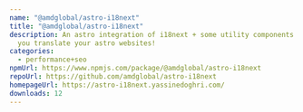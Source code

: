 ```yaml
---
name: "@amdglobal/astro-i18next"
title: "@amdglobal/astro-i18next"
description: An astro integration of i18next + some utility components to help
  you translate your astro websites!
categories:
  - performance+seo
npmUrl: https://www.npmjs.com/package/@amdglobal/astro-i18next
repoUrl: https://github.com/amdglobal/astro-i18next
homepageUrl: https://astro-i18next.yassinedoghri.com/
downloads: 12
---
```

